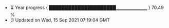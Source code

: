 - ⏳ Year progress { █████████████████████▁▁▁▁▁▁▁▁▁ } 70.49 %
- ⏰ Updated on Wed, 15 Sep 2021 07:19:04 GMT

